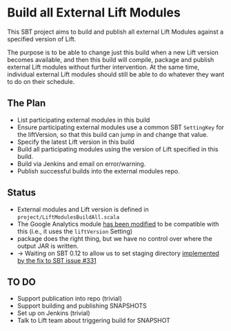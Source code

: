 Build all External Lift Modules
===============================

This SBT project aims to build and publish all external Lift Modules against a specified version of Lift.

The purpose is to be able to change just this build when a new Lift version becomes available, and then this build will compile, package and publish external Lift modules without further intervention. At the same time, individual external Lift modules should still be able to do whatever they want to do on their schedule.


The Plan
---------

* List participating external modules in this build
* Ensure participating external modules use a common SBT `SettingKey` for the liftVersion, so that this build can jump in and change that value.
* Specify the latest Lift version in this build
* Build all participating modules using the version of Lift specified in this build.
* Build via Jenkins and email on error/warning.
* Publish successful builds into the external modules repo.

Status
------

* External modules and Lift version is defined in `project/LiftModulesBuildAll.scala`
* The Google Analytics module [has been modified](https://github.com/d6y/liftmodules-googleanalytics/commit/8eb5db84b8b2ae346ca437a89449cb0d7478e03b) to be compatible with this (i.e., it uses the `liftVersion` Setting)
* package does the right thing, but we have no control over where the output JAR is written.
* -> Waiting on SBT 0.12 to allow us to set staging directory [implemented by the fix to SBT issue #331](https://github.com/harrah/xsbt/issues/331)

TO DO
-----

* Support publication into repo (trivial)
* Support building and publishing SNAPSHOTS
* Set up on Jenkins (trivial)
* Talk to Lift team about triggering build for SNAPSHOT




